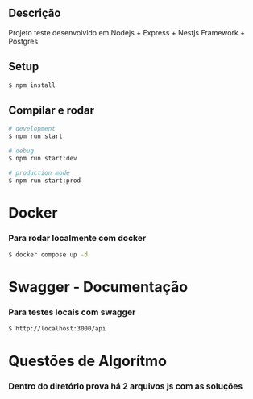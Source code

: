 ## Descrição

Projeto teste desenvolvido em Nodejs + Express + Nestjs Framework + Postgres

## Setup 

```bash
$ npm install
```

## Compilar e rodar 

```bash
# development
$ npm run start

# debug
$ npm run start:dev

# production mode
$ npm run start:prod
```

# Docker
### Para rodar localmente com docker

```bash 
$ docker compose up -d
```

# Swagger - Documentação
### Para testes locais com swagger

```bash 
$ http://localhost:3000/api
```

# Questões de Algorítmo
### Dentro do diretório prova há 2 arquivos js com as soluções  
